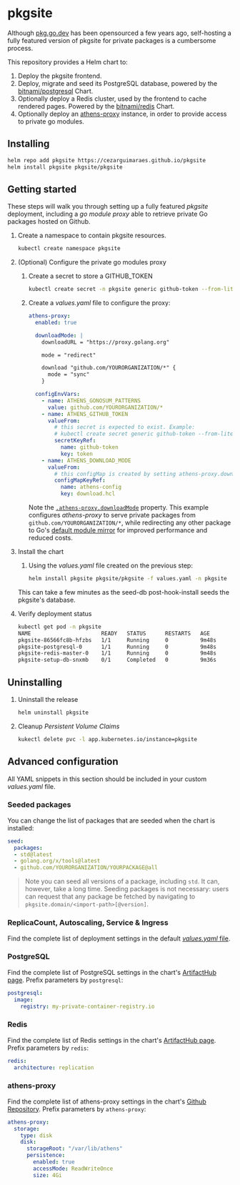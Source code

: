 # pkgsite

Although [pkg.go.dev](https://pkg.go.dev/) has been opensourced a few years ago, self-hosting a fully featured version of pkgsite for private packages is a cumbersome process. 

This repository provides a Helm chart to:
1. Deploy the pkgsite frontend.
2. Deploy, migrate and seed its PostgreSQL database, powered by the [bitnami/postgresql](https://artifacthub.io/packages/helm/bitnami/postgresql) Chart.
3. Optionally deploy a Redis cluster, used by the frontend to cache rendered pages. Powered by the [bitnami/redis](https://artifacthub.io/packages/helm/bitnami/redis) Chart.
4. Optionally deploy an [athens-proxy](https://github.com/gomods/athens#welcome-to-athens-gophers) instance, in order to provide access to private go modules.

## Installing

```bash
helm repo add pkgsite https://cezarguimaraes.github.io/pkgsite
helm install pkgsite pkgsite/pkgsite
```

## Getting started

These steps will walk you through setting up a fully featured _pkgsite_ deployment, including a _go module proxy_ able to retrieve private Go packages hosted on Github.

1. Create a namespace to contain pkgsite resources.

   ```bash
   kubectl create namespace pkgsite
   ```
2. (Optional) Configure the private go modules proxy
   1. Create a secret to store a GITHUB_TOKEN

       ```bash
       kubectl create secret -n pkgsite generic github-token --from-literal=token=$GITHUB_TOKEN
       ```

    2. Create a _values.yaml_ file to configure the proxy:
  
        ```yaml
        athens-proxy:
          enabled: true
        
          downloadMode: |
            downloadURL = "https://proxy.golang.org"
        
            mode = "redirect"
        
            download "github.com/YOURORGANIZATION/*" {
              mode = "sync"
            }
        
          configEnvVars:
            - name: ATHENS_GONOSUM_PATTERNS
              value: github.com/YOURORGANIZATION/*
            - name: ATHENS_GITHUB_TOKEN
              valueFrom:
                # this secret is expected to exist. Example:
                # kubectl create secret generic github-token --from-literal=token=$GITHUB_TOKEN
                secretKeyRef:
                  name: github-token
                  key: token
            - name: ATHENS_DOWNLOAD_MODE
              valueFrom:
                # this configMap is created by setting athens-proxy.downloadMode
                configMapKeyRef:
                  name: athens-config
                  key: download.hcl
        ```

        Note the [`.athens-proxy.downloadMode`](https://docs.gomods.io/configuration/download/) property. This example configures _athens-proxy_ to serve private packages from `github.com/YOURORGANIZATION/*`, while redirecting any other package to Go's [default module mirror](https://proxy.golang.org/) for improved performance and reduced costs.
3. Install the chart
   1. Using the _values.yaml_ file created on the previous step:
  
      ```bash
      helm install pkgsite pkgsite/pkgsite -f values.yaml -n pkgsite
      ```

    This can take a few minutes as the seed-db post-hook-install seeds the
    pkgsite's database.
4. Verify deployment status

   ```bash
   kubectl get pod -n pkgsite
   NAME                      READY   STATUS      RESTARTS   AGE
   pkgsite-86566fc8b-hfzbs   1/1     Running     0          9m48s
   pkgsite-postgresql-0      1/1     Running     0          9m48s
   pkgsite-redis-master-0    1/1     Running     0          9m48s
   pkgsite-setup-db-snxmb    0/1     Completed   0          9m36s
   ```


## Uninstalling

1. Uninstall the release

    ```bash
    helm uninstall pkgsite
    ```
2. Cleanup _Persistent Volume Claims_

    ```bash
    kukectl delete pvc -l app.kubernetes.io/instance=pkgsite

    ```

## Advanced configuration

All YAML snippets in this section should be included in your custom _values.yaml_ file.

### Seeded packages

   You can change the list of packages that are seeded when the chart is installed:

   ```yaml
   seed:
     packages:
     - std@latest
     - golang.org/x/tools@latest
     - github.com/YOURORGANIZATION/YOURPACKAGE@all
   ```

   > Note you can seed all versions of a package, including `std`. It can, however, take a long time. Seeding packages is not necessary: users can request that any package be fetched by navigating to `pkgsite.domain/<import-path>[@version]`.

### ReplicaCount, Autoscaling, Service & Ingress

   Find the complete list of deployment settings in the default [_values.yaml_ file](./helm/values.yaml).

### PostgreSQL

   Find the complete list of PostgreSQL settings in the chart's [ArtifactHub page](https://artifacthub.io/packages/helm/bitnami/postgresql#parameters). Prefix parameters by `postgresql`:

   ```yaml
   postgresql:
     image:
       registry: my-private-container-registry.io
   ```

### Redis

   Find the complete list of Redis settings in the chart's [ArtifactHub page](https://artifacthub.io/packages/helm/bitnami/redis#parameters). Prefix parameters by `redis`:

   ```yaml
   redis:
     architecture: replication
   ```

### athens-proxy

   Find the complete list of athens-proxy settings in the chart's [Github Repository](https://github.com/gomods/athens-charts/blob/main/charts/athens-proxy/values.yaml). Prefix parameters by `athens-proxy`:
   
   ```yaml
   athens-proxy:
     storage:
       type: disk
       disk:
         storageRoot: "/var/lib/athens"
         persistence:
           enabled: true
           accessMode: ReadWriteOnce
           size: 4Gi
   ```
